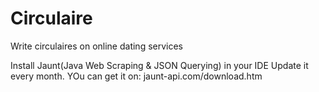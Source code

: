 # Circulaire
Write circulaires on online dating services

Install Jaunt(Java Web Scraping & JSON Querying) in your IDE
Update it every month. YOu can get it on: jaunt-api.com/download.htm



